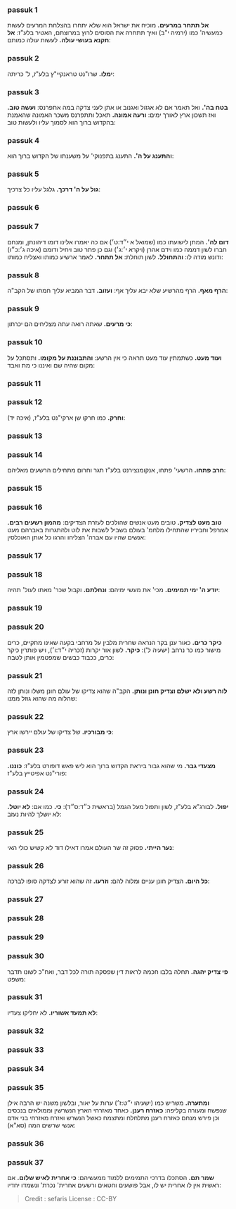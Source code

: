 
### passuk 1
<b>אל תתחר במרעים.</b> מוכיח את ישראל הוא שלא יתחרו בהצלחת המרעים לעשות כמעשיה' כמו (ירמיה י"ב) ואיך תתחרה את הסוסים לרוץ במרוצתם, האטיר בלע"ז:
<b>אל תקנא בעושי עולה.</b> לעשות עולה כמותם:

### passuk 2
<b>ימלו.</b> שרו"נט טראנקיי"ץ בלע"ז, ל' כריתה:

### passuk 3
<b>בטח בה'.</b> ואל תאמר אם לא אגזול ואגנוב או אתן לעני צדקה במה אתפרנס:
<b>ועשה טוב.</b> ואז תשכון ארץ לאורך ימים:
<b>ורעה אמונה.</b> תאכל ותתפרנס משכר האמונה שהאמנת בהקדוש ברוך הוא לסמוך עליו ולעשות טוב:

### passuk 4
<b>והתענג על ה'.</b> התענג בתפנוקי' על משענתו של הקדוש ברוך הוא:

### passuk 5
<b>גול על ה' דרכך.</b> גלגל עליו כל צרכיך:

### passuk 6

### passuk 7
<b>דום לה'.</b> המתן לישועתו כמו (שמואל א י״ד:ט׳) אם כה יאמרו אלינו דומו דיהונתן, ומנחם חברו לשון דממה כמו וידם אהרן (ויקרא י׳:ג׳) וגם כן פתר טוב ויחיל ודומם (איכה ג׳:כ״ו) ודונש מודה לו:
<b>והתחולל.</b> לשון תוחלת:
<b>אל תתחר.</b> לאמר ארשיע כמותו ואצליח כמותו:

### passuk 8
<b>הרף מאף.</b> הרף מהרשיע שלא יבא עליך אף:
<b>ועזוב.</b> דבר המביא עליך חמתו של הקב"ה:

### passuk 9
<b>כי מרעים.</b> שאתה רואה עתה מצליחים הם יכרתון:

### passuk 10
<b>ועוד מעט.</b> כשתמתין עוד מעט תראה כי אין הרשע:
<b>והתבוננת על מקומו.</b> ותסתכל על מקום שהיה שם ואיננו כי מת ואבד:

### passuk 11

### passuk 12
<b>וחרק.</b> כמו חרקו שן ארקי"נט בלע"ז, (איכה יד):

### passuk 13

### passuk 14
<b>חרב פתחו.</b> הרשעי' פתחו, אנקומנצירנט בלע"ז תגר וחרום מתחילים הרשעים מאליהם:

### passuk 15

### passuk 16
<b>טוב מעט לצדיק.</b> טובים מעט אנשים שהולכים לעזרת הצדיקים:
<b>מהמון רשעים רבים.</b> אמרפל וחביריו שהתחילו מלחמ' בעולם בשביל לשבות את לוט ולהתגרות באברהם מעט אנשים שהיו עם אברה' הצליחו והרגו כל אותן האוכלסין:

### passuk 17

### passuk 18
<b>יודע ה' ימי תמימים.</b> מכי' את מעשי ימיהם:
<b>ונחלתם.</b> וקבול שכר' מאתו לעול' תהיה:

### passuk 19

### passuk 20
<b>כיקר כרים.</b> כאור ענן בקר הנראה שחרית מלבין על מרחבי בקעה שאינו מתקיים, כרים מישור כמו כר נרחב (ישעיה ל'):
<b>כיקר.</b> לשון אור יקרות (זכריה י״ד:ו׳), ויש פותרין כיקר כרים, ככבוד כבשים שמפטמין אותן לטבח:

### passuk 21
<b>לוה רשע ולא ישלם וצדיק חונן ונותן.</b> הקב"ה שהוא צדיקו של עולם חונן משלו ונותן לזה שהלוה מה שהוא גוזל ממנו:

### passuk 22
<b>כי מבורכיו.</b> של צדיקו של עולם יירשו ארץ:

### passuk 23
<b>מצעדי גבר.</b> מי שהוא גבור ביראת הקדוש ברוך הוא ליש פאש דופורט בלע"ז:
<b>כוננו.</b> פורי"נט אפיטייץ בלע"ז:

### passuk 24
<b>יפול.</b> לבורג"א בלע"ז, לשון ותפול מעל הגמל (בראשית כ״ד:ס״ד):
<b>כי.</b> כמו אם:
<b>לא יוטל.</b> לא יושלך להיות נעזב:

### passuk 25
<b>נער הייתי.</b> פסוק זה שר העולם אמרו דאילו דוד לא קשיש כולי האי:

### passuk 26
<b>כל היום.</b> הצדיק חונן עניים ומלוה להם:
<b>וזרעו.</b> זה שהוא זורע לצדקה סופו לברכה:

### passuk 27

### passuk 28

### passuk 29

### passuk 30
<b>פי צדיק יהגה.</b> תחלה בלבו חכמה לראות דין שפסקה תורה לכל דבר, ואח"כ לשונו תדבר משפט:

### passuk 31
<b>לא תמעד אשוריו.</b> לא יחליקו צעדיו:

### passuk 32

### passuk 33

### passuk 34

### passuk 35
<b>ומתערה.</b> משריש כמו (ישעיהו י״ט:ז׳) ערות על יאור, ובלשון משנה יש הרבה אילן שנפשח ומעורה בקליפה:
<b>כאזרח רענן.</b> כאחד מאזרחי הארץ הנשרשין וממולאים בנכסים וכן פירש מנחם כאזרח רענן מתלחלח ומתצמח כאשל הנשרש ואזרח מאזרחי בני אדם אנשי שרשים המה (סא"א):

### passuk 36

### passuk 37
<b>שמר תם.</b> הסתכלו בדרכי התמימים ללמוד ממעשיהם:
<b>כי אחרית לאיש שלום.</b> אם ראשית אין לו אחרית יש לו, אבל פושעים וחטאים ורשעים אחרית' נכרת' ונשמדו יחדיו:

>Credit : sefaris
>License : CC-BY